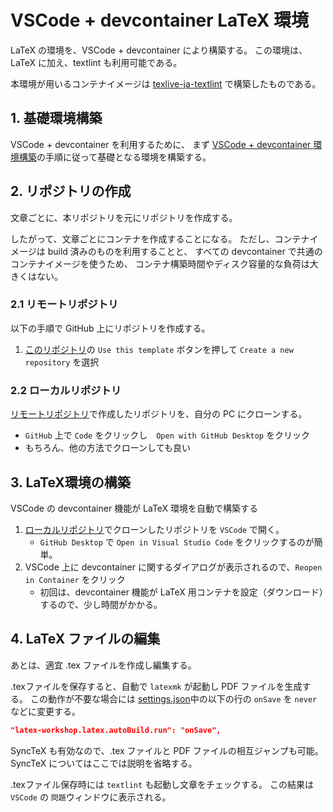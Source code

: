 # VSCode + devcontainer LaTeX 環境

LaTeX の環境を、VSCode + devcontainer により構築する。
この環境は、LaTeX に加え、textlint も利用可能である。

本環境が用いるコンテナイメージは [texlive-ja-textlint](https://github.com/smkwlab/texlive-ja-textlint) で構築したものである。

## 1. 基礎環境構築

VSCode + devcontainer を利用するために、
まず [VSCode + devcontainer 環境構築](.devcontainer/SETUP-devcontainer.md)の手順に従って基礎となる環境を構築する。

## 2. リポジトリの作成

文章ごとに、本リポジトリを元にリポジトリを作成する。

したがって、文章ごとにコンテナを作成することになる。
ただし、コンテナイメージは build 済みのものを利用することと、
すべての devcontainer で共通のコンテナイメージを使うため、
コンテナ構築時間やディスク容量的な負荷は大きくはない。

### 2.1 リモートリポジトリ

以下の手順で GitHub 上にリポジトリを作成する。

1. [このリポジトリ](https://github.com/smkwlab/latex-environment)の
`Use this template` ボタンを押して `Create a new repository` を選択

### 2.2 ローカルリポジトリ

[リモートリポジトリ](#21-リモートリポジトリ)で作成したリポジトリを、自分の PC にクローンする。

- `GitHub` 上で `Code` をクリックし　`Open with GitHub Desktop` をクリック
- もちろん、他の方法でクローンしても良い

## 3. LaTeX環境の構築

VSCode の devcontainer 機能が LaTeX 環境を自動で構築する

1. [ローカルリポジトリ](#22-ローカルリポジトリ)でクローンしたリポジトリを `VSCode` で開く。
   - `GitHub Desktop` で `Open in Visual Studio Code` をクリックするのが簡単。
2. VSCode 上に devcontainer に関するダイアログが表示されるので、`Reopen in Container` をクリック
   - 初回は、devcontainer 機能が LaTeX 用コンテナを設定（ダウンロード）するので、少し時間がかかる。

## 4. LaTeX ファイルの編集

あとは、適宜 .tex ファイルを作成し編集する。

.texファイルを保存すると、自動で `latexmk` が起動し PDF ファイルを生成する。
この動作が不要な場合には [settings.json](.vscode/settings.json)中の以下の行の `onSave` を `never` などに変更する。

```json
"latex-workshop.latex.autoBuild.run": "onSave",
```

SyncTeX も有効なので、.tex ファイルと PDF ファイルの相互ジャンプも可能。
SyncTeX についてはここでは説明を省略する。

.texファイル保存時には `textlint` も起動し文章をチェックする。
この結果は `VSCode` の `問題`ウィンドウに表示される。
